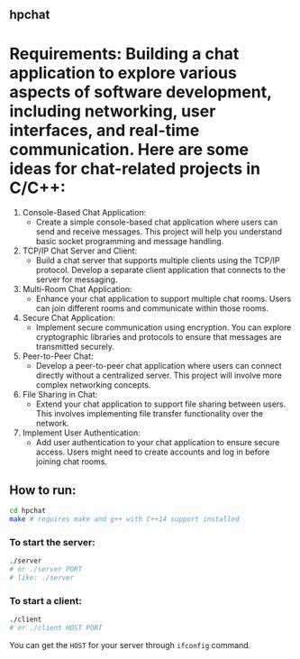 ## hpchat

# Requirements: Building a chat application to explore various aspects of software development, including networking, user interfaces, and real-time communication. Here are some ideas for chat-related projects in C/C++:
1.	Console-Based Chat Application:
    - Create a simple console-based chat application where users can send and receive messages. This project will help you understand basic socket programming and message handling.
2.	TCP/IP Chat Server and Client:
    - Build a chat server that supports multiple clients using the TCP/IP protocol. Develop a separate client application that connects to the server for messaging.
3.	Multi-Room Chat Application:
    - Enhance your chat application to support multiple chat rooms. Users can join different rooms and communicate within those rooms.
4.	Secure Chat Application:
    - Implement secure communication using encryption. You can explore cryptographic libraries and protocols to ensure that messages are transmitted securely.
5.	Peer-to-Peer Chat:
    - Develop a peer-to-peer chat application where users can connect directly without a centralized server. This project will involve more complex networking concepts.
6.	File Sharing in Chat:
    - Extend your chat application to support file sharing between users. This involves implementing file transfer functionality over the network.
7.	Implement User Authentication:
    - Add user authentication to your chat application to ensure secure access. Users might need to create accounts and log in before joining chat rooms.

## How to run:
``` bash
cd hpchat
make # requires make and g++ with C++14 support installed
```

### To start the server:

``` bash
./server
# or ./server PORT 
# like: ./server 
```
### To start a client:

``` bash
./client
# or ./client HOST PORT
```
You can get the `HOST` for your server through `ifconfig` command.